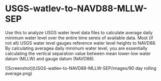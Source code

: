 # USGS-watlev-to-NAVD88-MLLW-SEP
Use this to analyze USGS water level data files to calculate average daily minimum water level over the entire time sereis of available data.
Most (if not all) USGS water level gauges reference water level heights to NAVD88. By calculating averagea daily minimum water level, you
are essentially calculating the vertical separation value between mean lower-low water datum (MLLW) and gauge datum (NAVD88).

![Screenshot](USGS-watlev-to-NAVD88-MLLW-SEP/images/90 day rolling average.png)

